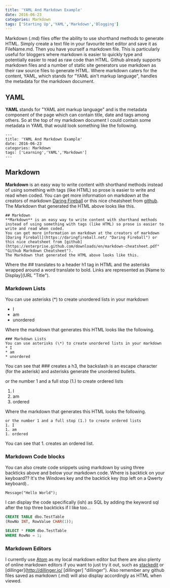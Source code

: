 ```yaml
---
title: 'YAML And Markdown Example'
date: 2016-06-23
categories: Markdown
tags: ['Starting Up','YAML','Markdown','Blogging']
---
```


Markdown (.md) files offer the ability to use shorthand methods to generate HTML. Simply create a text file in your
favourite text editor and save it as FileName.md. Then you have yourself a markdown file.
This is particularly useful for bloggers where markdown is easier to quickly type and potentially easier to read as
raw code than HTML. Github already supports markdown files and a number of static site generators use markdown as their
raw source files to generate HTML. Where markdown caters for the content, YAML, which stands for "YAML ain't markup language", handles the metadata for the markdown document.

## YAML
**YAML** stands for "YAML aint markup language" and is the metadata component of the page which can contain title, date and tags among others.
So at the top of my markdown document I could contain some metadata in YAML that would look something like the following.
```
---
title: 'YAML And Markdown Example'
date: 2016-06-23
categories: Markdown
tags: ['Learning','YAML','Markdown']
---
```

## Markdown
**Markdown** is an easy way to write content with shorthand methods instead of using something with tags (like HTML) so prose is easier to write and read when coded.
You can get more information on markdown at the creators of markdown [Daring Fireball](https://daringfireball.net/ "Daring Fireball") or this nice cheatsheet from [github](https://enterprise.github.com/downloads/en/markdown-cheatsheet.pdf" "Github Markdown Cheatsheet").
The Markdown that generated the HTML above looks like this.

```
## Markdown
**Markdown** is an easy way to write content with shorthand methods instead of using something with tags (like HTML) so prose is easier to write and read when coded.
You can get more information on markdown at the creators of markdown [Daring Fireball](https://daringfireball.net/ "Daring Fireball") or this nice cheatsheet from [github](https://enterprise.github.com/downloads/en/markdown-cheatsheet.pdf" "Github Markdown Cheatsheet").
The Markdown that generated the HTML above looks like this.
```
Where the ## translates to a header h1 tag in HTML and the asterisks wrapped around a word translate to bold. Links are represented as \[Name to Display](URL "Title").

### Markdown Lists
You can use asterisks (\*) to create unordered lists in your markdown
* I
* am
* unordered

Where the markdown that generates this HTML looks like the following.

```
### Markdown Lists
You can use asterisks (\*) to create unordered lists in your markdown
* I
* am
* unordered
```

You can see that ### creates a h3, the backslash is an escape character (for the asterisk) and asterisks generate the unordered bullets.

or the number 1 and a full stop (1.) to create ordered lists
1. I
1. am
1. ordered

Where the markdown that generates this HTML looks the following.

```
or the number 1 and a full stop (1.) to create ordered lists
1. I
1. am
1. ordered
```

You can see that 1. creates an ordered list.

### Markdown Code blocks
You can also create code snippets using markdown by using three backticks above and below your markdown code.
Where is backtick on your keyboard?? It's the Windows key and the backtick key (top left on a Qwerty keyboard)..

```
Message("Hello World");
```

I can display the code specifically (ish) as SQL by adding the keyword sql after the top three backticks if I like too...

```sql
CREATE TABLE dbo.TestTable
(RowNo INT, RowValue CHAR(1));

SELECT * FROM dbo.TestTable
WHERE RowNo = 1;
```

### Markdown Editors

I currently use [Atom](https://atom.io/ "Atom")   as my local markdown editor but there are also plenty of online markdown editors if you want to just try it out, such as [stackedit](https://stackedit.io/ "stackedit") or [dillinger](http://dillinger.io/ [dillinger] "dillinger"). Also remember any github files saved as markdown (.md) will also display accordingly as HTML when viewed.
